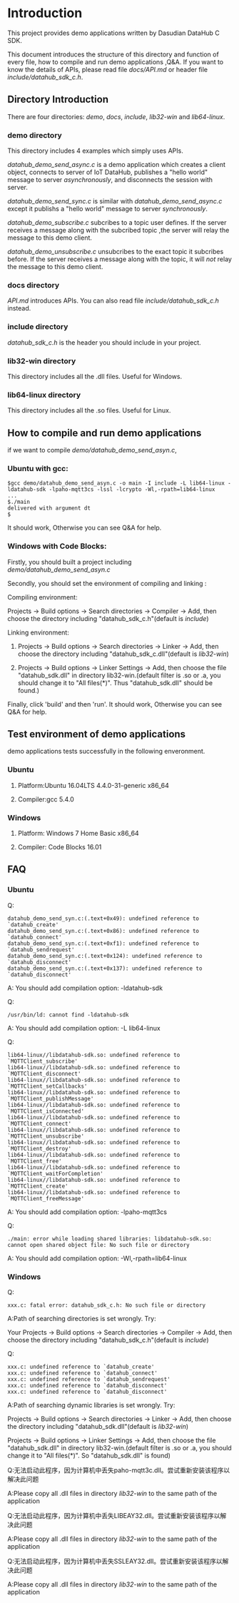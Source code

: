 # Introduction

This project provides demo applications written by Dasudian DataHub C SDK.

This document introduces the structure of this directory and function of every file, how to compile and run demo applications ,Q&A. If you want to know the details of APIs, please read file *docs/API.md* or header file *include/datahub_sdk_c.h*.

## Directory Introduction

There are four directories: *demo*, *docs*, *include*, *lib32-win* and *lib64-linux*.

### demo directory

This directory includes 4 examples which simply uses APIs.

*datahub_demo_send_async.c* is a demo application which creates a client object, connects to server of IoT DataHub, publishes a "hello world" message to server *asynchronously*, and disconnects the session with server.

*datahub_demo_send_sync.c* is similar with *datahub_demo_send_async.c* except it publishs a "hello world" message to server *synchronously*.

*datahub_demo_subscribe.c* subcribes to a topic user defines. If the server receives a message along with the subcribed topic ,the server will relay the message to this demo client.

*datahub_demo_unsubscribe.c* unsubcribes to the exact topic it subcribes before. If the server receives a message along with the topic, it will *not* relay the message to this demo client.

### docs directory

*API.md* introduces APIs. You can also read file *include/datahub_sdk_c.h* instead.

### include directory

*datahub_sdk_c.h* is the header you should include in your project.

### lib32-win directory

This directory includes all the .dll files. Useful for Windows.

### lib64-linux directory

This directory includes all the .so files. Useful for Linux.

## How to compile and run demo applications

if we want to compile *demo/datahub_demo_send_asyn.c*,

### Ubuntu with gcc:

```
$gcc demo/datahub_demo_send_asyn.c -o main -I include -L lib64-linux -ldatahub-sdk -lpaho-mqtt3cs -lssl -lcrypto -Wl,-rpath=lib64-linux
...
$./main
delivered with argument dt
$
```
It should work, Otherwise you can see Q&A for help.

### Windows with Code Blocks:

Firstly, you should built a project including *demo/datahub_demo_send_asyn.c*

Secondly, you should set the environment of compiling and linking :

Compiling environment:

Projects -> Build options -> Search directories -> Compiler -> Add, then choose the directory including "datahub_sdk_c.h"(default is *include*)

Linking environment:

1. Projects -> Build options -> Search directories -> Linker -> Add, then choose the directory including "datahub_sdk_c.dll"(default is *lib32-win*)

2. Projects -> Build options -> Linker Settings -> Add, then choose the file "datahub_sdk.dll" in directory lib32-win.(default filter is .so or .a, you should change it to "All files(\*)". Thus "datahub_sdk.dll" should be found.)

Finally, click 'build' and then 'run'. It should work, Otherwise you can see Q&A for help.

## Test environment of demo applications

demo applications tests successfully in the following enveronment. 

### Ubuntu

1. Platform:Ubuntu 16.04LTS 4.4.0-31-generic x86_64

2. Compiler:gcc 5.4.0

### Windows

1. Platform: Windows 7 Home Basic x86_64

2. Compiler: Code Blocks 16.01

## FAQ

### Ubuntu

Q:
```
datahub_demo_send_syn.c:(.text+0x49): undefined reference to `datahub_create'
datahub_demo_send_syn.c:(.text+0x86): undefined reference to `datahub_connect'
datahub_demo_send_syn.c:(.text+0xf1): undefined reference to `datahub_sendrequest'
datahub_demo_send_syn.c:(.text+0x124): undefined reference to `datahub_disconnect'
datahub_demo_send_syn.c:(.text+0x137): undefined reference to `datahub_disconnect'
```

A: You should add compilation option: -ldatahub-sdk

Q:
```
/usr/bin/ld: cannot find -ldatahub-sdk
```

A: You should add compilation option: -L lib64-linux

Q:
```
lib64-linux//libdatahub-sdk.so: undefined reference to `MQTTClient_subscribe'
lib64-linux//libdatahub-sdk.so: undefined reference to `MQTTClient_disconnect'
lib64-linux//libdatahub-sdk.so: undefined reference to `MQTTClient_setCallbacks'
lib64-linux//libdatahub-sdk.so: undefined reference to `MQTTClient_publishMessage'
lib64-linux//libdatahub-sdk.so: undefined reference to `MQTTClient_isConnected'
lib64-linux//libdatahub-sdk.so: undefined reference to `MQTTClient_connect'
lib64-linux//libdatahub-sdk.so: undefined reference to `MQTTClient_unsubscribe'
lib64-linux//libdatahub-sdk.so: undefined reference to `MQTTClient_destroy'
lib64-linux//libdatahub-sdk.so: undefined reference to `MQTTClient_free'
lib64-linux//libdatahub-sdk.so: undefined reference to `MQTTClient_waitForCompletion'
lib64-linux//libdatahub-sdk.so: undefined reference to `MQTTClient_create'
lib64-linux//libdatahub-sdk.so: undefined reference to `MQTTClient_freeMessage'
```

A: You should add compilation option: -lpaho-mqtt3cs

Q:
```
./main: error while loading shared libraries: libdatahub-sdk.so: cannot open shared object file: No such file or directory
```

A: You should add compilation option: -Wl,-rpath=lib64-linux

### Windows

Q:
```
xxx.c: fatal error: datahub_sdk_c.h: No such file or directory
```

A:Path of searching directories is set wrongly. Try:

Your Projects -> Build options -> Search directories -> Compiler -> Add, then choose the directory including "datahub_sdk_c.h"(default is *include*)

Q:
```
xxx.c: undefined reference to `datahub_create'
xxx.c: undefined reference to `datahub_connect'
xxx.c: undefined reference to `datahub_sendrequest'
xxx.c: undefined reference to `datahub_disconnect'
xxx.c: undefined reference to `datahub_disconnect'
```
A:Path of searching dynamic libraries is set wrongly. Try:

Projects -> Build options -> Search directories -> Linker -> Add, then choose the directory including "datahub_sdk.dll"(default is *lib32-win*)

Projects -> Build options -> Linker Settings -> Add, then choose the file "datahub_sdk.dll" in directory lib32-win.(default filter is .so or .a, you should change it to "All files(\*)". So "datahub_sdk.dll" is found)

Q:无法启动此程序，因为计算机中丢失paho-mqtt3c.dll。尝试重新安装该程序以解决此问题

A:Please copy all .dll files in directory *lib32-win* to the same path of the application

Q:无法启动此程序，因为计算机中丢失LIBEAY32.dll。尝试重新安装该程序以解决此问题

A:Please copy all .dll files in directory *lib32-win* to  the same path of the application

Q:无法启动此程序，因为计算机中丢失SSLEAY32.dll。尝试重新安装该程序以解决此问题

A:Please copy all .dll files in directory *lib32-win* to  the same path of the application
